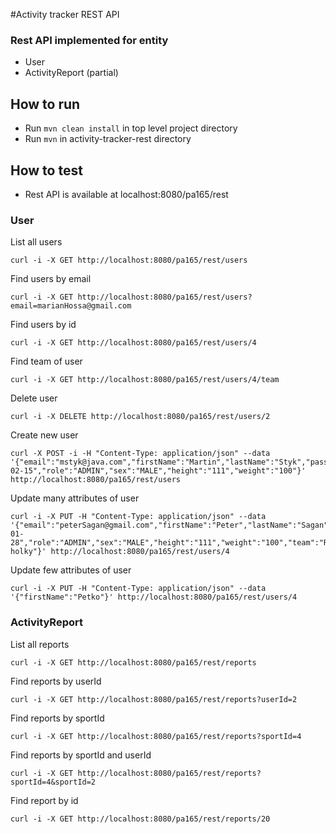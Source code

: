 ﻿#Activity tracker REST API

### Rest API implemented for entity
* User
* ActivityReport (partial)

## How to run
* Run ``mvn clean install`` in top level project directory
* Run ``mvn`` in activity-tracker-rest directory

## How to test
* Rest API is available at localhost:8080/pa165/rest

### User

List all users
```
curl -i -X GET http://localhost:8080/pa165/rest/users
```
Find users by email
```
curl -i -X GET http://localhost:8080/pa165/rest/users?email=marianHossa@gmail.com
```
Find users by id
```
curl -i -X GET http://localhost:8080/pa165/rest/users/4
```
Find team of user
```
curl -i -X GET http://localhost:8080/pa165/rest/users/4/team
```
Delete user
```
curl -i -X DELETE http://localhost:8080/pa165/rest/users/2
```
Create new user
```
curl -X POST -i -H "Content-Type: application/json" --data '{"email":"mstyk@java.com","firstName":"Martin","lastName":"Styk","passwordHash":"200aaa","dateOfBirth":"2008-02-15","role":"ADMIN","sex":"MALE","height":"111","weight":"100"}' http://localhost:8080/pa165/rest/users
```
Update many attributes of user
```
curl -i -X PUT -H "Content-Type: application/json" --data '{"email":"peterSagan@gmail.com","firstName":"Peter","lastName":"Sagan","passwordHash":"200aaa","dateOfBirth":"1990-01-28","role":"ADMIN","sex":"MALE","height":"111","weight":"100","team":"Rychle holky"}' http://localhost:8080/pa165/rest/users/4
```
Update few attributes of user
```
curl -i -X PUT -H "Content-Type: application/json" --data '{"firstName":"Petko"}' http://localhost:8080/pa165/rest/users/4
```

### ActivityReport

List all reports
```
curl -i -X GET http://localhost:8080/pa165/rest/reports
```
Find reports by userId
```
curl -i -X GET http://localhost:8080/pa165/rest/reports?userId=2
```
Find reports by sportId
```
curl -i -X GET http://localhost:8080/pa165/rest/reports?sportId=4
```
Find reports by sportId and userId
```
curl -i -X GET http://localhost:8080/pa165/rest/reports?sportId=4&sportId=2
```
Find report by id
```
curl -i -X GET http://localhost:8080/pa165/rest/reports/20
```
